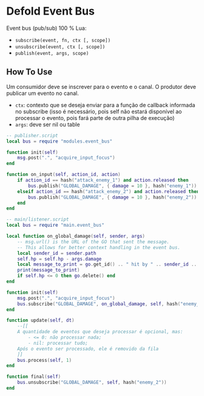 # Defold Event Bus

Event bus (pub/sub) 100 % Lua:
* `subscribe(event, fn, ctx [, scope])`
* `unsubscribe(event, ctx [, scope])`
* `publish(event, args, scope)` 

## How To Use

Um consumidor deve se inscrever para o evento e o canal. O produtor deve publicar um evento no canal.

- `ctx`: contexto que se deseja enviar para a função de callback informada no subscribe (isso é necessário, pois self não estará disponível ao processar o evento, pois fará parte de outra pilha de execução)
- `args`: deve ser nil ou table

```lua
-- publisher.script
local bus = require "modules.event_bus"

function init(self)
    msg.post(".", "acquire_input_focus")
end

function on_input(self, action_id, action)
    if action_id == hash("attack_enemy_1") and action.released then
        bus.publish("GLOBAL_DAMAGE", { damage = 10 }, hash("enemy_1"))
    elseif action_id == hash("attack_enemy_2") and action.released then
        bus.publish("GLOBAL_DAMAGE", { damage = 10 }, hash("enemy_2"))
    end
end

```

```lua
-- main/listener.script
local bus = require "main.event_bus"

local function on_global_damage(self, sender, args)
    -- msg.url() is the URL of the GO that sent the message.
    -- This allows for better context handling in the event bus.
    local sender_id = sender.path
    self.hp = self.hp - args.damage
    local message_to_print = go.get_id() .. " hit by " .. sender_id .. ". HP: " .. self.hp
    print(message_to_print)
    if self.hp <= 0 then go.delete() end
end

function init(self)
    msg.post(".", "acquire_input_focus")
    bus.subscribe("GLOBAL_DAMAGE", on_global_damage, self, hash("enemy_2"))
end

function update(self, dt)
    --[[
    A quantidade de eventos que deseja processar é opcional, mas:
        - <= 0: não processar nada;
        - nil: processar tudo;
    Após o evento ser processado, ele é removido da fila
    ]]
    bus.process(self, 1)
end

function final(self)
    bus.unsubscribe("GLOBAL_DAMAGE", self, hash("enemy_2"))
end

```